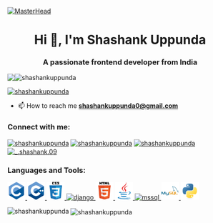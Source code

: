 [![MasterHead]()](https://rishavchanda.io)
<h1 align="center">Hi 👋, I'm Shashank Uppunda</h1>
<h3 align="center">A passionate frontend developer from India</h3>
<img src="https://raw.githubusercontent.com/TheDudeThatCode/TheDudeThatCode/master/Assets/Designer.gif" 

<p align="left"> <img src="https://komarev.com/ghpvc/?username=shashankuppunda&label=Profile%20views&color=0e75b6&style=flat" alt="shashankuppunda" /> </p>

<p align="left"> <a href="https://twitter.com/shashankuppunda" target="blank"><img src="https://img.shields.io/twitter/follow/shashankuppunda?logo=twitter&style=for-the-badge" alt="shashankuppunda" /></a> </p>

- 📫 How to reach me **shashankuppunda0@gmail.com**

<h3 align="left">Connect with me:</h3>
<p align="left">
<a href="https://twitter.com/shashankuppunda" target="blank"><img align="center" src="https://raw.githubusercontent.com/rahuldkjain/github-profile-readme-generator/master/src/images/icons/Social/twitter.svg" alt="shashankuppunda" height="30" width="40" /></a>
<a href="https://linkedin.com/in/shashankuppunda" target="blank"><img align="center" src="https://raw.githubusercontent.com/rahuldkjain/github-profile-readme-generator/master/src/images/icons/Social/linked-in-alt.svg" alt="shashankuppunda" height="30" width="40" /></a>
<a href="https://fb.com/shashankuppunda" target="blank"><img align="center" src="https://raw.githubusercontent.com/rahuldkjain/github-profile-readme-generator/master/src/images/icons/Social/facebook.svg" alt="shashankuppunda" height="30" width="40" /></a>
<a href="https://instagram.com/_.shashank.09" target="blank"><img align="center" src="https://raw.githubusercontent.com/rahuldkjain/github-profile-readme-generator/master/src/images/icons/Social/instagram.svg" alt="_.shashank.09" height="30" width="40" /></a>
</p>

<h3 align="left">Languages and Tools:</h3>
<p align="left"> <a href="https://www.cprogramming.com/" target="_blank" rel="noreferrer"> <img src="https://raw.githubusercontent.com/devicons/devicon/master/icons/c/c-original.svg" alt="c" width="40" height="40"/> </a> <a href="https://www.w3schools.com/cpp/" target="_blank" rel="noreferrer"> <img src="https://raw.githubusercontent.com/devicons/devicon/master/icons/cplusplus/cplusplus-original.svg" alt="cplusplus" width="40" height="40"/> </a> <a href="https://www.w3schools.com/css/" target="_blank" rel="noreferrer"> <img src="https://raw.githubusercontent.com/devicons/devicon/master/icons/css3/css3-original-wordmark.svg" alt="css3" width="40" height="40"/> </a> <a href="https://www.djangoproject.com/" target="_blank" rel="noreferrer"> <img src="https://cdn.worldvectorlogo.com/logos/django.svg" alt="django" width="40" height="40"/> </a> <a href="https://www.w3.org/html/" target="_blank" rel="noreferrer"> <img src="https://raw.githubusercontent.com/devicons/devicon/master/icons/html5/html5-original-wordmark.svg" alt="html5" width="40" height="40"/> </a> <a href="https://www.java.com" target="_blank" rel="noreferrer"> <img src="https://raw.githubusercontent.com/devicons/devicon/master/icons/java/java-original.svg" alt="java" width="40" height="40"/> </a> <a href="https://www.microsoft.com/en-us/sql-server" target="_blank" rel="noreferrer"> <img src="https://www.svgrepo.com/show/303229/microsoft-sql-server-logo.svg" alt="mssql" width="40" height="40"/> </a> <a href="https://www.mysql.com/" target="_blank" rel="noreferrer"> <img src="https://raw.githubusercontent.com/devicons/devicon/master/icons/mysql/mysql-original-wordmark.svg" alt="mysql" width="40" height="40"/> </a> <a href="https://www.python.org" target="_blank" rel="noreferrer"> <img src="https://raw.githubusercontent.com/devicons/devicon/master/icons/python/python-original.svg" alt="python" width="40" height="40"/> </a> </p>

<p><img align="left" src="https://github-readme-stats.vercel.app/api/top-langs?username=shashankuppunda&show_icons=true&locale=en&layout=compact" alt="shashankuppunda" /></p>

<p>&nbsp;<img align="center" src="https://github-readme-stats.vercel.app/api?username=shashankuppunda&show_icons=true&locale=en" alt="shashankuppunda" /></p>
